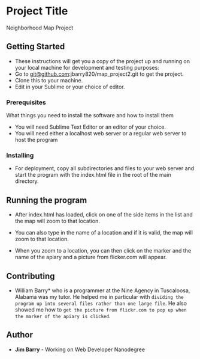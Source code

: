 # Project Title

Neighborhood Map Project

## Getting Started

* These instructions will get you a copy of the project up and running on your local machine for development and testing purposes:
* Go to git@github.com:jbarry820/map_project2.git to get the project.
* Clone this to your machine.
* Edit in your Sublime or your choice of editor.

### Prerequisites

What things you need to install the software and how to install them
* You will need Sublime Text Editor or an editor of your choice.
* You will need either a localhost web server or a regular web server to host the program

### Installing

* For deployment, copy all subdirectories and files to your web server and start the program with the index.html file in the root of the main directory.

## Running the program

* After index.html has loaded, click on one of the side items in the list and the map will zoom to that location.

* You can also type in the name of a location and if it is valid, the map will zoom to that location.

* When you zoom to a location, you can then click on the marker and the name of the apiary and a picture from flicker.com will appear.

## Contributing

* William Barry* who is a programmer at the Nine Agency in Tuscaloosa, Alabama was my tutor. He helped me in particular with ```dividing the program up into several files rather than one large file```. He also showed me how to ```get the picture from flickr.com to pop up when the marker of the apiary is clicked```.

## Author

* **Jim Barry** - Working on Web Developer Nanodegree
